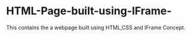 # HTML-Page-built-using-IFrame-
This contains the a webpage built using HTML,CSS and IFrame Concept. 
